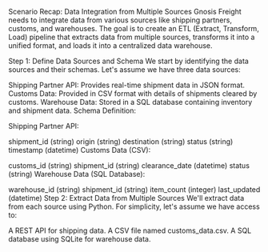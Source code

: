 Scenario Recap: Data Integration from Multiple Sources
Gnosis Freight needs to integrate data from various sources like shipping partners, customs, and warehouses. The goal is to create an ETL (Extract, Transform, Load) pipeline that extracts data from multiple sources, transforms it into a unified format, and loads it into a centralized data warehouse.

Step 1: Define Data Sources and Schema
We start by identifying the data sources and their schemas. Let's assume we have three data sources:

Shipping Partner API: Provides real-time shipment data in JSON format.
Customs Data: Provided in CSV format with details of shipments cleared by customs.
Warehouse Data: Stored in a SQL database containing inventory and shipment data.
Schema Definition:

Shipping Partner API:

shipment_id (string)
origin (string)
destination (string)
status (string)
timestamp (datetime)
Customs Data (CSV):

customs_id (string)
shipment_id (string)
clearance_date (datetime)
status (string)
Warehouse Data (SQL Database):

warehouse_id (string)
shipment_id (string)
item_count (integer)
last_updated (datetime)
Step 2: Extract Data from Multiple Sources
We'll extract data from each source using Python. For simplicity, let's assume we have access to:

A REST API for shipping data.
A CSV file named customs_data.csv.
A SQL database using SQLite for warehouse data.